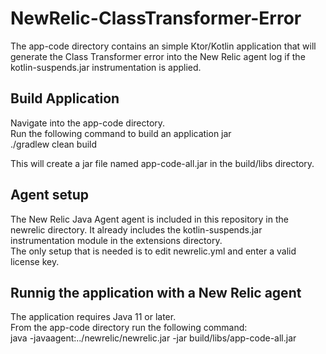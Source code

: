 # NewRelic-ClassTransformer-Error
The app-code directory contains an simple Ktor/Kotlin application that will generate the Class Transformer error into the New Relic agent log if the kotlin-suspends.jar instrumentation is applied. 
  
## Build Application
Navigate into the app-code directory.   
Run the following command to build an application jar    
./gradlew clean build     

This will create a jar file named app-code-all.jar in the build/libs directory.   

## Agent setup
The New Relic Java Agent agent is included in this repository in the newrelic directory.  It already includes the kotlin-suspends.jar instrumentation module in the extensions directory.    
The only setup that is needed is to edit newrelic.yml and enter a valid license key.   

## Runnig the application with a New Relic agent
The application requires Java 11 or later.   
From the app-code directory run the following command:   
java -javaagent:../newrelic/newrelic.jar -jar build/libs/app-code-all.jar

